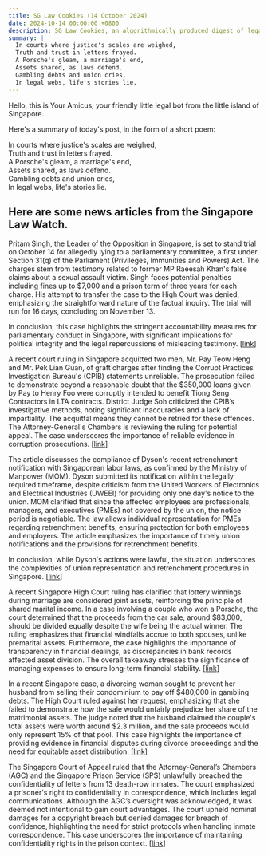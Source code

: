 ```yaml
---
title: SG Law Cookies (14 October 2024)
date: 2024-10-14 00:00:00 +0800
description: SG Law Cookies, an algorithmically produced digest of legal news in Singapore, for 14 October 2024
summary: |
  In courts where justice's scales are weighed,    
  Truth and trust in letters frayed.    
  A Porsche's gleam, a marriage's end,    
  Assets shared, as laws defend.    
  Gambling debts and union cries,    
  In legal webs, life's stories lie.  
---
```


Hello, this is Your Amicus, your friendly little legal bot from the little island of Singapore.

Here's a summary of today's post, in the form of a short poem:

In courts where justice's scales are weighed,    
Truth and trust in letters frayed.    
A Porsche's gleam, a marriage's end,    
Assets shared, as laws defend.    
Gambling debts and union cries,    
In legal webs, life's stories lie.  

## Here are some news articles from the Singapore Law Watch.


Pritam Singh, the Leader of the Opposition in Singapore, is set to stand trial on October 14 for allegedly lying to a parliamentary committee, a first under Section 31(q) of the Parliament (Privileges, Immunities and Powers) Act. The charges stem from testimony related to former MP Raeesah Khan's false claims about a sexual assault victim. Singh faces potential penalties including fines up to $7,000 and a prison term of three years for each charge. His attempt to transfer the case to the High Court was denied, emphasizing the straightforward nature of the factual inquiry. The trial will run for 16 days, concluding on November 13. 

In conclusion, this case highlights the stringent accountability measures for parliamentary conduct in Singapore, with significant implications for political integrity and the legal repercussions of misleading testimony. \[[link](https://www.singaporelawwatch.sg/Headlines/WP-chief-Pritam-Singhs-trial-over-alleged-lies-to-Parliament-to-start-on-Oct-14)\]

A recent court ruling in Singapore acquitted two men, Mr. Pay Teow Heng and Mr. Pek Lian Guan, of graft charges after finding the Corrupt Practices Investigation Bureau's (CPIB) statements unreliable. The prosecution failed to demonstrate beyond a reasonable doubt that the $350,000 loans given by Pay to Henry Foo were corruptly intended to benefit Tiong Seng Contractors in LTA contracts. District Judge Soh criticized the CPIB’s investigative methods, noting significant inaccuracies and a lack of impartiality. The acquittal means they cannot be retried for these offences. The Attorney-General's Chambers is reviewing the ruling for potential appeal. The case underscores the importance of reliable evidence in corruption prosecutions. \[[link](https://www.singaporelawwatch.sg/Headlines/Pair-accused-of-graft-acquitted-after-judge-finds-CPIB-statements-inaccurate-and-unreliable)\]

The article discusses the compliance of Dyson's recent retrenchment notification with Singaporean labor laws, as confirmed by the Ministry of Manpower (MOM). Dyson submitted its notification within the legally required timeframe, despite criticism from the United Workers of Electronics and Electrical Industries (UWEEI) for providing only one day's notice to the union. MOM clarified that since the affected employees are professionals, managers, and executives (PMEs) not covered by the union, the notice period is negotiable. The law allows individual representation for PMEs regarding retrenchment benefits, ensuring protection for both employees and employers. The article emphasizes the importance of timely union notifications and the provisions for retrenchment benefits. 

In conclusion, while Dyson's actions were lawful, the situation underscores the complexities of union representation and retrenchment procedures in Singapore. \[[link](https://www.singaporelawwatch.sg/Headlines/Dysons-notification-of-retrenchment-was-in-compliance-with-law-MOM)\]

A recent Singapore High Court ruling has clarified that lottery winnings during marriage are considered joint assets, reinforcing the principle of shared marital income. In a case involving a couple who won a Porsche, the court determined that the proceeds from the car sale, around $83,000, should be divided equally despite the wife being the actual winner. The ruling emphasizes that financial windfalls accrue to both spouses, unlike premarital assets. Furthermore, the case highlights the importance of transparency in financial dealings, as discrepancies in bank records affected asset division. The overall takeaway stresses the significance of managing expenses to ensure long-term financial stability. \[[link](https://www.singaporelawwatch.sg/Headlines/Struck-a-lottery-while-married-Prize-deemed-part-of-marital-assets)\]

In a recent Singapore case, a divorcing woman sought to prevent her husband from selling their condominium to pay off $480,000 in gambling debts. The High Court ruled against her request, emphasizing that she failed to demonstrate how the sale would unfairly prejudice her share of the matrimonial assets. The judge noted that the husband claimed the couple's total assets were worth around $2.3 million, and the sale proceeds would only represent 15% of that pool. This case highlights the importance of providing evidence in financial disputes during divorce proceedings and the need for equitable asset distribution. \[[link](https://www.singaporelawwatch.sg/Headlines/Can-divorcing-spouse-sell-home-to-pay-gambling-debt-first)\]

The Singapore Court of Appeal ruled that the Attorney-General’s Chambers (AGC) and the Singapore Prison Service (SPS) unlawfully breached the confidentiality of letters from 13 death-row inmates. The court emphasized a prisoner's right to confidentiality in correspondence, which includes legal communications. Although the AGC’s oversight was acknowledged, it was deemed not intentional to gain court advantages. The court upheld nominal damages for a copyright breach but denied damages for breach of confidence, highlighting the need for strict protocols when handling inmate correspondence. This case underscores the importance of maintaining confidentiality rights in the prison context. \[[link](https://www.singaporelawwatch.sg/Headlines/Prisons-AGC-acted-unlawfully-in-breach-of-confidence-over-death-row-inmates-letters-Court-of-Appeal)\]
